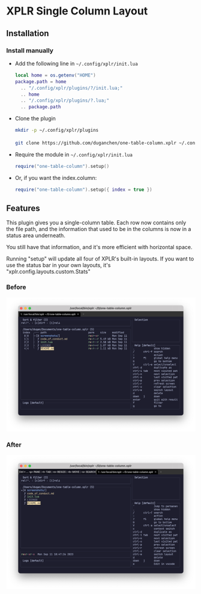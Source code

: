 # XPLR Single Column Layout

## Installation

### Install manually

- Add the following line in `~/.config/xplr/init.lua`

  ```lua
  local home = os.getenv("HOME")
  package.path = home
    .. "/.config/xplr/plugins/?/init.lua;"
    .. home
    .. "/.config/xplr/plugins/?.lua;"
    .. package.path
  ```

- Clone the plugin

  ```bash
  mkdir -p ~/.config/xplr/plugins

  git clone https://github.com/duganchen/one-table-column.xplr ~/.config/xplr/plugins/one-table-column
  ```

- Require the module in `~/.config/xplr/init.lua`

  ```lua
  require("one-table-column").setup()
  ```

- Or, if you want the index.column:

  ```lua
  require("one-table-column").setup({ index = true })
  ```

## Features

This plugin gives you a single-column table. Each row now contains only the file path, and the information that used to be in the columns is now in a status area underneath.

You still have that information, and it's more efficient with horizontal space.

Running "setup" will update all four of XPLR's built-in layouts. If you want to use the status bar in your own layouts, it's "xplr.config.layouts.custom.Stats"

### Before
![before](screenshots/before.png)

### After
![before](screenshots/after.png)
